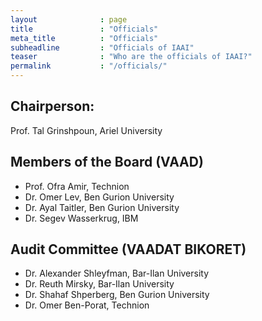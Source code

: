 ```yaml
---
layout              : page
title               : "Officials"
meta_title          : "Officials"
subheadline         : "Officials of IAAI"
teaser              : "Who are the officials of IAAI?"
permalink           : "/officials/"
---
```


## Chairperson: ##

Prof. Tal Grinshpoun, Ariel University

## Members of the Board (VAAD) ##

* Prof. Ofra Amir, Technion
* Dr. Omer Lev, Ben Gurion University
* Dr. Ayal Taitler, Ben Gurion University
* Dr. Segev Wasserkrug, IBM


## Audit Committee (VAADAT BIKORET) ##

* Dr. Alexander Shleyfman, Bar-Ilan University
* Dr. Reuth Mirsky, Bar-Ilan University
* Dr. Shahaf Shperberg, Ben Gurion University
* Dr. Omer Ben-Porat, Technion
